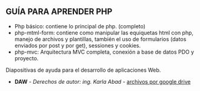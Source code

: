 ## GUÍA PARA APRENDER PHP

* Php básico: contiene lo principal de php. (completo)
* php-mtml-form: contiene como manipular las equiquetas html con php, manejo de archivos y plantillas, también el uso de formularios (datos enviados por post y por get), sessiones y cookies. 
* php-mvc: Arquitectura MVC completa, conexión a base de datos PDO y proyecto.

Diapositivas de ayuda para el desarrollo de aplicaciones Web.
* **DAW** - *Derechos de autor: ing. Karla Abad* - [archivos por google drive](https://drive.google.com/open?id=1Ksf36CZFR_qohVCboKJtrj26YYY_tQ3W)